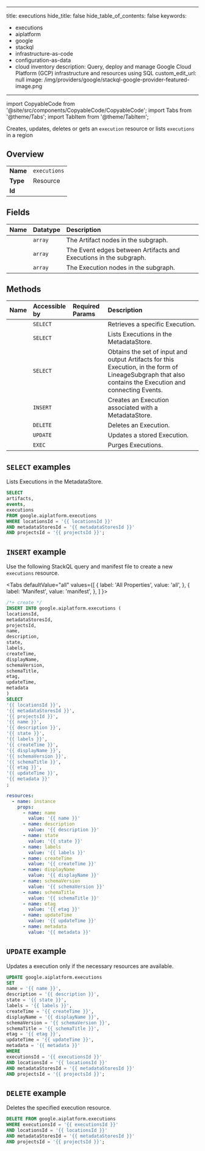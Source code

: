 
---
title: executions
hide_title: false
hide_table_of_contents: false
keywords:
  - executions
  - aiplatform
  - google
  - stackql
  - infrastructure-as-code
  - configuration-as-data
  - cloud inventory
description: Query, deploy and manage Google Cloud Platform (GCP) infrastructure and resources using SQL
custom_edit_url: null
image: /img/providers/google/stackql-google-provider-featured-image.png
---

import CopyableCode from '@site/src/components/CopyableCode/CopyableCode';
import Tabs from '@theme/Tabs';
import TabItem from '@theme/TabItem';

Creates, updates, deletes or gets an <code>execution</code> resource or lists <code>executions</code> in a region

## Overview
<table><tbody>
<tr><td><b>Name</b></td><td><code>executions</code></td></tr>
<tr><td><b>Type</b></td><td>Resource</td></tr>
<tr><td><b>Id</b></td><td><CopyableCode code="google.aiplatform.executions" /></td></tr>
</tbody></table>

## Fields
| Name | Datatype | Description |
|:-----|:---------|:------------|
| <CopyableCode code="artifacts" /> | `array` | The Artifact nodes in the subgraph. |
| <CopyableCode code="events" /> | `array` | The Event edges between Artifacts and Executions in the subgraph. |
| <CopyableCode code="executions" /> | `array` | The Execution nodes in the subgraph. |

## Methods
| Name | Accessible by | Required Params | Description |
|:-----|:--------------|:----------------|:------------|
| <CopyableCode code="get" /> | `SELECT` | <CopyableCode code="executionsId, locationsId, metadataStoresId, projectsId" /> | Retrieves a specific Execution. |
| <CopyableCode code="list" /> | `SELECT` | <CopyableCode code="locationsId, metadataStoresId, projectsId" /> | Lists Executions in the MetadataStore. |
| <CopyableCode code="query_execution_inputs_and_outputs" /> | `SELECT` | <CopyableCode code="executionsId, locationsId, metadataStoresId, projectsId" /> | Obtains the set of input and output Artifacts for this Execution, in the form of LineageSubgraph that also contains the Execution and connecting Events. |
| <CopyableCode code="create" /> | `INSERT` | <CopyableCode code="locationsId, metadataStoresId, projectsId" /> | Creates an Execution associated with a MetadataStore. |
| <CopyableCode code="delete" /> | `DELETE` | <CopyableCode code="executionsId, locationsId, metadataStoresId, projectsId" /> | Deletes an Execution. |
| <CopyableCode code="patch" /> | `UPDATE` | <CopyableCode code="executionsId, locationsId, metadataStoresId, projectsId" /> | Updates a stored Execution. |
| <CopyableCode code="purge" /> | `EXEC` | <CopyableCode code="locationsId, metadataStoresId, projectsId" /> | Purges Executions. |

## `SELECT` examples

Lists Executions in the MetadataStore.

```sql
SELECT
artifacts,
events,
executions
FROM google.aiplatform.executions
WHERE locationsId = '{{ locationsId }}'
AND metadataStoresId = '{{ metadataStoresId }}'
AND projectsId = '{{ projectsId }}'; 
```

## `INSERT` example

Use the following StackQL query and manifest file to create a new <code>executions</code> resource.

<Tabs
    defaultValue="all"
    values={[
        { label: 'All Properties', value: 'all', },
        { label: 'Manifest', value: 'manifest', },
    ]
}>
<TabItem value="all">

```sql
/*+ create */
INSERT INTO google.aiplatform.executions (
locationsId,
metadataStoresId,
projectsId,
name,
description,
state,
labels,
createTime,
displayName,
schemaVersion,
schemaTitle,
etag,
updateTime,
metadata
)
SELECT 
'{{ locationsId }}',
'{{ metadataStoresId }}',
'{{ projectsId }}',
'{{ name }}',
'{{ description }}',
'{{ state }}',
'{{ labels }}',
'{{ createTime }}',
'{{ displayName }}',
'{{ schemaVersion }}',
'{{ schemaTitle }}',
'{{ etag }}',
'{{ updateTime }}',
'{{ metadata }}'
;
```
</TabItem>
<TabItem value="manifest">

```yaml
resources:
  - name: instance
    props:
      - name: name
        value: '{{ name }}'
      - name: description
        value: '{{ description }}'
      - name: state
        value: '{{ state }}'
      - name: labels
        value: '{{ labels }}'
      - name: createTime
        value: '{{ createTime }}'
      - name: displayName
        value: '{{ displayName }}'
      - name: schemaVersion
        value: '{{ schemaVersion }}'
      - name: schemaTitle
        value: '{{ schemaTitle }}'
      - name: etag
        value: '{{ etag }}'
      - name: updateTime
        value: '{{ updateTime }}'
      - name: metadata
        value: '{{ metadata }}'

```
</TabItem>
</Tabs>

## `UPDATE` example

Updates a execution only if the necessary resources are available.

```sql
UPDATE google.aiplatform.executions
SET 
name = '{{ name }}',
description = '{{ description }}',
state = '{{ state }}',
labels = '{{ labels }}',
createTime = '{{ createTime }}',
displayName = '{{ displayName }}',
schemaVersion = '{{ schemaVersion }}',
schemaTitle = '{{ schemaTitle }}',
etag = '{{ etag }}',
updateTime = '{{ updateTime }}',
metadata = '{{ metadata }}'
WHERE 
executionsId = '{{ executionsId }}'
AND locationsId = '{{ locationsId }}'
AND metadataStoresId = '{{ metadataStoresId }}'
AND projectsId = '{{ projectsId }}';
```

## `DELETE` example

Deletes the specified execution resource.

```sql
DELETE FROM google.aiplatform.executions
WHERE executionsId = '{{ executionsId }}'
AND locationsId = '{{ locationsId }}'
AND metadataStoresId = '{{ metadataStoresId }}'
AND projectsId = '{{ projectsId }}';
```
